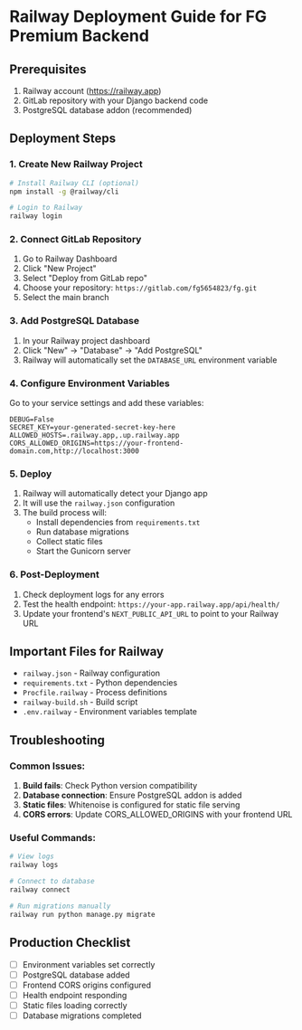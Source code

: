 # Railway Deployment Guide for FG Premium Backend

## Prerequisites
1. Railway account (https://railway.app)
2. GitLab repository with your Django backend code
3. PostgreSQL database addon (recommended)

## Deployment Steps

### 1. Create New Railway Project
```bash
# Install Railway CLI (optional)
npm install -g @railway/cli

# Login to Railway
railway login
```

### 2. Connect GitLab Repository
1. Go to Railway Dashboard
2. Click "New Project"
3. Select "Deploy from GitLab repo"
4. Choose your repository: `https://gitlab.com/fg5654823/fg.git`
5. Select the main branch

### 3. Add PostgreSQL Database
1. In your Railway project dashboard
2. Click "New" → "Database" → "Add PostgreSQL"
3. Railway will automatically set the `DATABASE_URL` environment variable

### 4. Configure Environment Variables
Go to your service settings and add these variables:

```
DEBUG=False
SECRET_KEY=your-generated-secret-key-here
ALLOWED_HOSTS=.railway.app,.up.railway.app
CORS_ALLOWED_ORIGINS=https://your-frontend-domain.com,http://localhost:3000
```

### 5. Deploy
1. Railway will automatically detect your Django app
2. It will use the `railway.json` configuration
3. The build process will:
   - Install dependencies from `requirements.txt`
   - Run database migrations
   - Collect static files
   - Start the Gunicorn server

### 6. Post-Deployment
1. Check deployment logs for any errors
2. Test the health endpoint: `https://your-app.railway.app/api/health/`
3. Update your frontend's `NEXT_PUBLIC_API_URL` to point to your Railway URL

## Important Files for Railway

- `railway.json` - Railway configuration
- `requirements.txt` - Python dependencies
- `Procfile.railway` - Process definitions
- `railway-build.sh` - Build script
- `.env.railway` - Environment variables template

## Troubleshooting

### Common Issues:
1. **Build fails**: Check Python version compatibility
2. **Database connection**: Ensure PostgreSQL addon is added
3. **Static files**: Whitenoise is configured for static file serving
4. **CORS errors**: Update CORS_ALLOWED_ORIGINS with your frontend URL

### Useful Commands:
```bash
# View logs
railway logs

# Connect to database
railway connect

# Run migrations manually
railway run python manage.py migrate
```

## Production Checklist
- [ ] Environment variables set correctly
- [ ] PostgreSQL database added
- [ ] Frontend CORS origins configured
- [ ] Health endpoint responding
- [ ] Static files loading correctly
- [ ] Database migrations completed
